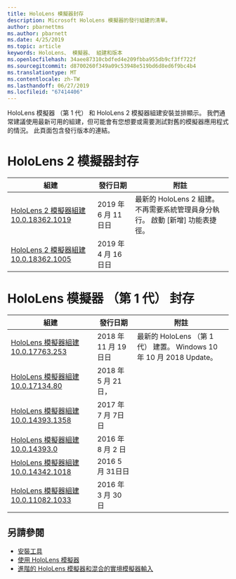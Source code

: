 ```yaml
---
title: HoloLens 模擬器封存
description: Microsoft HoloLens 模擬器的發行組建的清單。
author: pbarnettms
ms.author: pbarnett
ms.date: 4/25/2019
ms.topic: article
keywords: HoloLens、 模擬器、 組建和版本
ms.openlocfilehash: 34aee87310cbdfed4e209fbba955db9cf3ff722f
ms.sourcegitcommit: d8700260f349a09c53948e519bd6d8ed6f9bc4b4
ms.translationtype: MT
ms.contentlocale: zh-TW
ms.lasthandoff: 06/27/2019
ms.locfileid: "67414406"
---
```

HoloLens 模擬器 （第 1 代） 和 HoloLens 2 模擬器組建安裝並排顯示。 我們通常建議使用最新可用的組建，但可能會有您想要或需要測試對舊的模擬器應用程式的情況。 此頁面包含發行版本的連結。


# <a name="hololens-2-emulator-archive"></a>HoloLens 2 模擬器封存


|  組建 |  發行日期 |  附註 | 
|----------|----------|----------|
|  [HoloLens 2 模擬器組建 10.0.18362.1019](https://go.microsoft.com/fwlink/?linkid=2095316) | 2019 年 6 月 11日日 | 最新的 HoloLens 2 組建。  不再需要系統管理員身分執行。  啟動 [新增] 功能表捷徑。 |
|  [HoloLens 2 模擬器組建 10.0.18362.1005](https://go.microsoft.com/fwlink/?linkid=2087187) | 2019 年 4 月 16日日 |  |


# <a name="hololens-emulator-1st-gen-archive"></a>HoloLens 模擬器 （第 1 代） 封存


|  組建 |  發行日期 |  附註 | 
|----------|----------|----------|
|  [HoloLens 模擬器組建 10.0.17763.253](https://go.microsoft.com/fwlink/?linkid=2065980) | 2018 年 11 月 19日日 | 最新的 HoloLens （第 1 代） 建置。 Windows 10 年 10 月 2018 Update。 |
|  [HoloLens 模擬器組建 10.0.17134.80](https://go.microsoft.com/fwlink/?linkid=874531) | 2018 年 5 月 21日， | 
|  [HoloLens 模擬器組建 10.0.14393.1358](https://go.microsoft.com/fwlink/?linkid=852626) |  2017 年 7 月 7日日 |
|  [HoloLens 模擬器組建 10.0.14393.0](http://go.microsoft.com/fwlink/?LinkID=823018) |  2016 年 8 月 2 日 |
|  [HoloLens 模擬器組建 10.0.14342.1018](http://go.microsoft.com/fwlink/?LinkID=823018) |  2016 5 月 31日日 |
|  [HoloLens 模擬器組建 10.0.11082.1033](http://go.microsoft.com/fwlink/?LinkID=724053) |  2016 年 3 月 30 日 |

## <a name="see-also"></a>另請參閱
* [安裝工具](install-the-tools.md)
* [使用 HoloLens 模擬器](using-the-hololens-emulator.md)
* [進階的 HoloLens 模擬器和混合的實境模擬器輸入](advanced-hololens-emulator-and-mixed-reality-simulator-input.md)
